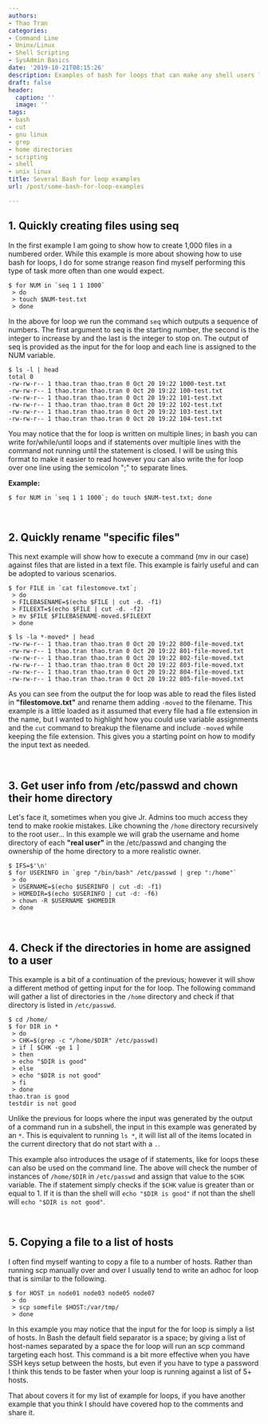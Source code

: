 ```yaml
---
authors:
- Thao Tran
categories:
- Command Line
- Uninx/Linux
- Shell Scripting
- SysAdmin Basics
date: '2019-10-21T08:15:26'
description: Examples of bash for loops that can make any shell users life easier
draft: false
header:
  caption: ''
  image: ''
tags:
- bash
- cut
- gnu linux
- grep
- home directories
- scripting
- shell
- unix linux
title: Several Bash for loop examples
url: /post/some-bash-for-loop-examples

---
```



## 1. Quickly creating files using seq

In the first example I am going to show how to create 1,000 files in a numbered order. While this example is more about showing how to use bash for loops, I do for some strange reason find myself performing this type of task more often than one would expect.

    $ for NUM in `seq 1 1 1000`
     > do
     > touch $NUM-test.txt
     > done

In the above for loop we run the command `seq` which outputs a sequence of numbers. The first argument to seq is the starting number, the second is the integer to increase by and the last is the integer to stop on. The output of seq is provided as the input for the for loop and each line is assigned to the NUM variable.

    $ ls -l | head 
    total 0
    -rw-rw-r-- 1 thao.tran thao.tran 0 Oct 20 19:22 1000-test.txt
    -rw-rw-r-- 1 thao.tran thao.tran 0 Oct 20 19:22 100-test.txt
    -rw-rw-r-- 1 thao.tran thao.tran 0 Oct 20 19:22 101-test.txt
    -rw-rw-r-- 1 thao.tran thao.tran 0 Oct 20 19:22 102-test.txt
    -rw-rw-r-- 1 thao.tran thao.tran 0 Oct 20 19:22 103-test.txt
    -rw-rw-r-- 1 thao.tran thao.tran 0 Oct 20 19:22 104-test.txt

You may notice that the for loop is written on multiple lines; in bash you can write for/while/until loops and if statements over multiple lines with the command not running until the statement is closed. I will be using this format to make it easier to read however you can also write the for loop over one line using the semicolon ";" to separate lines.

**Example:**

    $ for NUM in `seq 1 1 1000`; do touch $NUM-test.txt; done

<p>&nbsp;</p>

## 2. Quickly rename "specific files"

This next example will show how to execute a command (mv in our case) against files that are listed in a text file. This example is fairly useful and can be adopted to various scenarios.

    $ for FILE in `cat filestomove.txt`;
     > do
     > FILEBASENAME=$(echo $FILE | cut -d. -f1)
     > FILEEXT=$(echo $FILE | cut -d. -f2)
     > mv $FILE $FILEBASENAME-moved.$FILEEXT
     > done

    $ ls -la *-moved* | head
    -rw-rw-r-- 1 thao.tran thao.tran 0 Oct 20 19:22 800-file-moved.txt
    -rw-rw-r-- 1 thao.tran thao.tran 0 Oct 20 19:22 801-file-moved.txt
    -rw-rw-r-- 1 thao.tran thao.tran 0 Oct 20 19:22 802-file-moved.txt
    -rw-rw-r-- 1 thao.tran thao.tran 0 Oct 20 19:22 803-file-moved.txt
    -rw-rw-r-- 1 thao.tran thao.tran 0 Oct 20 19:22 804-file-moved.txt
    -rw-rw-r-- 1 thao.tran thao.tran 0 Oct 20 19:22 805-file-moved.txt

As you can see from the output the for loop was able to read the files listed in **"filestomove.txt"** and rename them adding `-moved` to the filename. This example is a little loaded as it assumed that every file had a file extension in the name, but I wanted to highlight how you could use variable assignments and the `cut` command to breakup the filename and include `-moved` while keeping the file extension. This gives you a starting point on how to modify the input text as needed.

<p>&nbsp;</p>

## 3. Get user info from /etc/passwd and chown their home directory

Let's face it, sometimes when you give Jr. Admins too much access they tend to make rookie mistakes. Like chowning the `/home` directory recursively to the root user... In this example we will grab the username and home directory of each **"real user"** in the /etc/passwd and changing the ownership of the home directory to a more realistic owner.

    $ IFS=$'\n'
    $ for USERINFO in `grep "/bin/bash" /etc/passwd | grep ":/home"`
     > do
     > USERNAME=$(echo $USERINFO | cut -d: -f1)
     > HOMEDIR=$(echo $USERINFO | cut -d: -f6)
     > chown -R $USERNAME $HOMEDIR
     > done

<p>&nbsp;</p>

## 4. Check if the directories in home are assigned to a user

This example is a bit of a continuation of the previous; however it will show a different method of getting input for the for loop. The following command will gather a list of directories in the `/home` directory and check if that directory is listed in `/etc/passwd`.

    $ cd /home/
    $ for DIR in *
     > do
     > CHK=$(grep -c "/home/$DIR" /etc/passwd)
     > if [ $CHK -ge 1 ]
     > then
     > echo "$DIR is good"
     > else
     > echo "$DIR is not good"
     > fi
     > done
    thao.tran is good
    testdir is not good

Unlike the previous for loops where the input was generated by the output of a command run in a subshell, the input in this example was generated by an `*`. This is equivalent to running `ls *`, it will list all of the items located in the current directory that do not start with a `.`.

This example also introduces the usage of if statements, like for loops these can also be used on the command line. The above will check the number of instances of `/home/$DIR` in `/etc/passwd` and assign that value to the `$CHK` variable. The if statement simply checks if the `$CHK` value is greater than or equal to 1. If it is than the shell will `echo "$DIR is good"` if not than the shell will `echo "$DIR is not good"`.

<p>&nbsp;</p>

## 5. Copying a file to a list of hosts

I often find myself wanting to copy a file to a number of hosts. Rather than running scp manually over and over I usually tend to write an adhoc for loop that is similar to the following.

    $ for HOST in node01 node03 node05 node07
     > do
     > scp somefile $HOST:/var/tmp/
     > done

In this example you may notice that the input for the for loop is simply a list of hosts. In Bash the default field separator is a space; by giving a list of host-names separated by a space the for loop will run an scp command targeting each host. This command is a bit more effective when you have SSH keys setup between the hosts, but even if you have to type a password I think this tends to be faster when your loop is running against a list of 5+ hosts.

That about covers it for my list of example for loops, if you have another example that you think I should have covered hop to the comments and share it.
